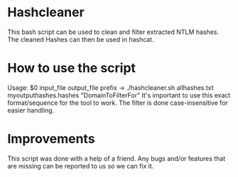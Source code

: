 # Hashcleaner
This bash script can be used to clean and filter extracted NTLM hashes. The cleaned Hashes can then be used in hashcat.

# How to use the script
Usage: $0 input_file output_file prefix -> ./hashcleaner.sh allhashes.txt myoutputhashes.hashes "DomainToFilterFor" 
It's important to use this exact format/sequence for the tool to work. 
The filter is done case-insensitive for easier handling.

# Improvements
This script was done with a help of a friend. Any bugs and/or features that are missing can be reported to us so we can fix it. 
